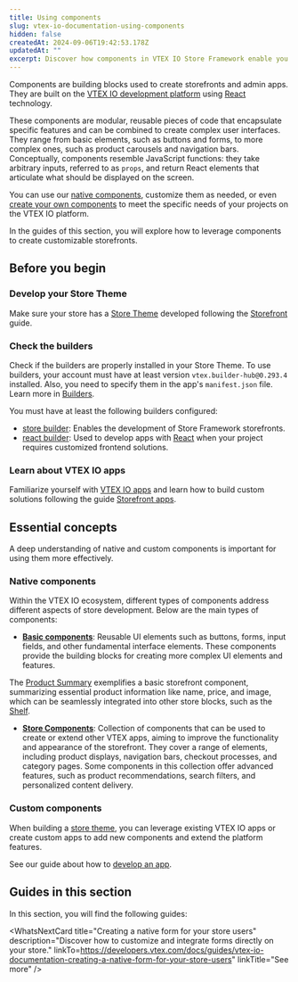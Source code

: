 ```yaml
---
title: Using components
slug: vtex-io-documentation-using-components
hidden: false
createdAt: 2024-09-06T19:42:53.178Z
updatedAt: ""
excerpt: Discover how components in VTEX IO Store Framework enable you to build your storefront, from basic elements to advanced customizations.
---
```


Components are building blocks used to create storefronts and admin apps. They are built on the [VTEX IO development platform](https://developers.vtex.com/docs/guides/vtex-io-documentation-what-is-vtex-io) using [React](https://react.dev/) technology.

These components are modular, reusable pieces of code that encapsulate specific features and can be combined to create complex user interfaces. They range from basic elements, such as buttons and forms, to more complex ones, such as product carousels and navigation bars. Conceptually, components resemble JavaScript functions: they take arbitrary inputs, referred to as `props`, and return React elements that articulate what should be displayed on the screen.

You can use our [native components](#native-components), customize them as needed, or even [create your own components](#custom-components) to meet the specific needs of your projects on the VTEX IO platform.

In the guides of this section, you will explore how to leverage components to create customizable storefronts.

## Before you begin

<Steps>

### Develop your Store Theme

Make sure your store has a [Store Theme](https://developers.vtex.com/docs/guides/vtex-io-documentation-store-theme) developed following the [Storefront](https://developers.vtex.com/docs/guides/getting-started-3) guide.

### Check the builders

Check if the builders are properly installed in your Store Theme. To use builders, your account must have at least version `vtex.builder-hub@0.293.4` installed. Also, you need to specify them in the app's `manifest.json` file. Learn more in [Builders](https://developers.vtex.com/docs/guides/vtex-io-documentation-builders).

You must have at least the following builders configured:

* [store builder](https://developers.vtex.com/docs/guides/vtex-io-documentation-store-builder): Enables the development of Store Framework storefronts.
* [react builder](https://developers.vtex.com/docs/guides/vtex-io-documentation-react-builder): Used to develop apps with [React](https://react.dev/) when your project requires customized frontend solutions.

### Learn about VTEX IO apps

Familiarize yourself with [VTEX IO apps](https://developers.vtex.com/docs/vtex-io-apps) and learn how to build custom solutions following the guide [Storefront apps](https://developers.vtex.com/docs/guides/vtex-io-documentation-1-developing-storefront-apps-using-react-and-vtex-io).

</Steps>

## Essential concepts

A deep understanding of native and custom components is important for using them more effectively.

### Native components

Within the VTEX IO ecosystem, different types of components address different aspects of store development. Below are the main types of components:

* [**Basic components**](https://developers.vtex.com/docs/guides/basic-components): Reusable UI elements such as buttons, forms, input fields, and other fundamental interface elements. These components provide the building blocks for creating more complex UI elements and features.

The [Product Summary](https://developers.vtex.com/docs/apps/vtex.product-summary) exemplifies a basic storefront component, summarizing essential product information like name, price, and image, which can be seamlessly integrated into other store blocks, such as the [Shelf](https://developers.vtex.com/docs/apps/vtex.shelf).

* [**Store Components**](https://developers.vtex.com/docs/guides/store-components): Collection of components that can be used to create or extend other VTEX apps, aiming to improve the functionality and appearance of the storefront. They cover a range of elements, including product displays, navigation bars, checkout processes, and category pages. Some components in this collection offer advanced features, such as product recommendations, search filters, and personalized content delivery.

### Custom components

When building a [store theme](https://developers.vtex.com/docs/guides/vtex-io-documentation-6-buildingyourownstoretheme), you can leverage existing VTEX IO apps or create custom apps to add new components and extend the platform features.

See our guide about how to [develop an app](https://developers.vtex.com/docs/guides/vtex-io-documentation-developing-an-app).

## Guides in this section

In this section, you will find the following guides:

<Flex>

<WhatsNextCard
title="Building a carousel using Slider Layout"
description="Learn how to integrate and customize carousels for your storefront using Slider Layout."
linkTo="https://developers.vtex.com/docs/guides/vtex-io-documentation-building-a-carousel-using-slider-layout"
linkTitle="See more"
/>

<WhatsNextCard
title="Building a horizontal Product Summary"
description="Discover the process of building a horizontal Product Summary."
linkTo="https://developers.vtex.com/docs/guides/vtex-io-documentation-building-a-horizontal-product-summary"
linkTitle="See more"
/>

<WhatsNextCard
title="Building a Shelf"
description="Understand how to build and customize shelves to display products on your store’s pages."
linkTo="https://developers.vtex.com/docs/guides/vtex-io-documentation-building-a-shelf"
linkTitle="See more"
/>

<WhatsNextCard
title="Configuring custom images for the SKU Selector"
description="Learn how to customize the images for your SKU Selector."
linkTo=”https://developers.vtex.com/docs/guides/vtex-io-documentation-configuring-custom-images-for-the-sku-selector”
linkTitle="See more"
/>

<WhatsNextCard
title="Creating a native form for your store users"
description="Discover how to customize and integrate forms directly on your store."
linkTo=https://developers.vtex.com/docs/guides/vtex-io-documentation-creating-a-native-form-for-your-store-users"
linkTitle="See more"
/>

<WhatsNextCard
title="Creating a product availability form"
description="Learn how to create a product availability form with this step-by-step guide."
linkTo="https://developers.vtex.com/docs/guides/vtex-io-documentation-creating-a-product-availability-form"
linkTitle="See more"
/>

<WhatsNextCard
title="Creating modals using icons"
description="Explore how to create modals using icons to enhance user experience."
linkTo="https://developers.vtex.com/docs/guides/vtex-io-documentation-creating-modals-using-icons"
linkTitle="See more"
/>

<WhatsNextCard
title="Rendering a badge on top of a product"
description="Discover how to render badges on top of products to highlight special offers, discounts, or new arrivals."
linkTo="https://developers.vtex.com/docs/guides/vtex-io-documentation-rendering-a-badge"
linkTitle="See more"
/>

<WhatsNextCard
title="Using Flex Layout"
description="Understand the Flex Layout component to create responsive layouts for your store."
linkTo="https://developers.vtex.com/docs/guides/vtex-io-documentation-using-flex-layout"
linkTitle="See more"
/>

<WhatsNextCard
title="Using Sandbox blocks"
description="Learn how to use Sandbox blocks to test different components in a safe environment."
linkTo="https://developers.vtex.com/docs/guides/vtex-io-documentation-using-sandbox-blocks"
linkTitle="See more"
/>

<WhatsNextCard
title="Using the Assets Builder"
description="Explore how to manage assets in your VTEX IO projects using the Assets builder."
linkTo="https://developers.vtex.com/docs/guides/vtex-io-documentation-using-the-assets-builder"
linkTitle="See more"
/>

</Flex>
